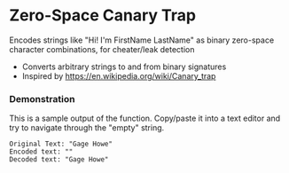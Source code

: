 # Zero-Space Canary Trap
Encodes strings like "Hi! I'm FirstName LastName" as binary zero-space character combinations, for cheater/leak detection
* Converts arbitrary strings to and from binary signatures
* Inspired by https://en.wikipedia.org/wiki/Canary_trap

### Demonstration

This is a sample output of the function. Copy/paste it into a text editor and try to navigate through the "empty" string.
```
Original Text: "Gage Howe"
Encoded text: "‌​​​‌‌‌​‌‌​​​​‌​‌‌​​‌‌‌​‌‌​​‌​‌​​‌​​​​​​‌​​‌​​​​‌‌​‌‌‌‌​‌‌‌​‌‌‌​‌‌​​‌​‌"
Decoded text: "Gage Howe"
```
